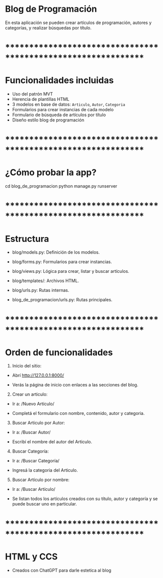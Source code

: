 # Blog de Programación
En esta aplicación se pueden crear artículos de programación, autores y categorías, y realizar búsquedas por título.
# *************************************************************

# Funcionalidades incluidas

-  Uso del patrón MVT
-  Herencia de plantillas HTML
-  3 modelos en base de datos: `Articulo`, `Autor`, `Categoria`
-  Formularios para crear instancias de cada modelo
-  Formulario de búsqueda de artículos por título
-  Diseño estilo blog de programación
# *************************************************************

# ¿Cómo probar la app?

cd blog_de_programacion
python manage.py runserver
# *************************************************************

# Estructura

- blog/models.py: Definición de los modelos.

- blog/forms.py: Formularios para crear instancias.

- blog/views.py: Lógica para crear, listar y buscar artículos.

- blog/templates/: Archivos HTML.

- blog/urls.py: Rutas internas.

- blog_de_programacion/urls.py: Rutas principales.
# *************************************************************

# Orden de funcionalidades

1. Inicio del sitio:

- Abrí http://127.0.0.1:8000/

- Verás la página de inicio con enlaces a las secciones del blog.

2. Crear un articulo:

- Ir a: /Nuevo Artículo/

- Completá el formulario con nombre, contenido, autor y categoria.

3. Buscar Articulo por Autor:

- Ir a: /Buscar Autor/

- Escribí el nombre del autor del Articulo.

4. Buscar Categoría:

- Ir a: /Buscar Categoría/

- Ingresá la categoria del Articulo.

5. Buscar Artículo por nombre:

- Ir a: /Buscar Artículo/

- Se listan todos los artículos creados con su título, autor y categoría y se puede buscar uno en particular.
# *************************************************************

# HTML y CCS

- Creados con ChatGPT para darle estetica al blog